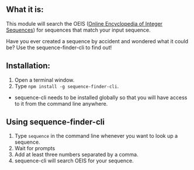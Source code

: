 ## What it is:
This module will search the OEIS ([Online Encyclopedia of Integer Sequences](https://oeis.org/)) for sequences that match your input sequence. 

Have you ever created a sequence by accident and wondered what it could be? 
Use the sequence-finder-cli to find out!

## Installation: 
1. Open a terminal window.
2. Type ```npm install -g sequence-finder-cli```.
  *  sequence-cli needs to be installed globally so that you will have access to it from the command line anywhere. 

## Using sequence-finder-cli
1. Type ```sequence``` in the command line whenever you want to look up a sequence. 
2. Wait for prompts 
3. Add at least three numbers separated by a comma.
4. sequence-cli will search OEIS for your sequence.
